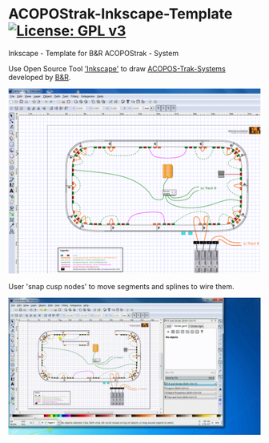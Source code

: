 # ACOPOStrak-Inkscape-Template[![License: GPL v3](https://img.shields.io/badge/License-GPL%20v3-blue.svg)](https://www.gnu.org/licenses/gpl-3.0)
Inkscape - Template for B&amp;R ACOPOStrak - System

Use Open Source Tool ['Inkscape'](https://inkscape.org/en/) to draw [ACOPOS-Trak-Systems](https://www.br-automation.com/en/products/versatile-transport-systems/acopostrak/)
developed by [B&amp;R](https://www.br-automation.com).

![Screenshot](https://github.com/hilch/ACOPOStrak-Inkscape-Template/blob/master/Screenshot1.PNG)

User 'snap cusp nodes' to move segments and splines to wire them.

![HowTo](https://github.com/hilch/ACOPOStrak-Inkscape-Template/blob/master/howto.gif)
